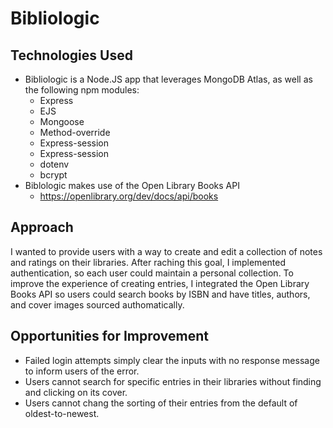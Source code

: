 # Bibliologic

## Technologies Used
- Bibliologic is a Node.JS app that leverages MongoDB Atlas, as well as the following npm modules:
  * Express
  * EJS
  * Mongoose
  * Method-override
  * Express-session
  * Express-session
  * dotenv
  * bcrypt
- Biblologic makes use of the Open Library Books API
  * https://openlibrary.org/dev/docs/api/books

## Approach 
I wanted to provide users with a way to create and edit a collection of notes and ratings on their libraries. After raching this goal, I implemented authentication, so each user could maintain a personal collection. To improve the experience of creating entries, I integrated the Open Library Books API so users could search books by ISBN and have titles, authors, and cover images sourced authomatically.

## Opportunities for Improvement
- Failed login attempts simply clear the inputs with no response message to inform users of the error.
- Users cannot search for specific entries in their libraries without finding and clicking on its cover.
- Users cannot chang the sorting of their entries from the default of oldest-to-newest.
